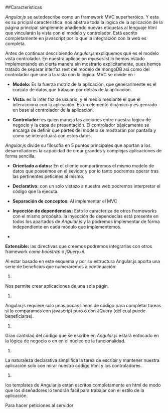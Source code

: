 ##Características

*Angular.js* se autodescribe como un framework MVC superheróico. Y esta es su pricipal característica. nos abstrae toda la lógica de la aplicación de la página principal simplemnte añadiendo nuevas etiquetas al lenguaje html que vincularán la vista con el modelo y controlador. Está escrito completamente en javascript por lo que la integración con la web es completa.

Antes de continuar describiendo *Angular.js* expliquemos qué es el modelo vista controlador. En nuestra aplicación *myuserlist* lo hemos estado implementando en cierta manera sin mostrarlo explicitamente, pues hemos tratado de separar interfaz rest del modelo de mongoDB así como del controlador que une a la vista con la lógica. MVC se divide en :

* **Modelo:** Es la fuerza motriz de la aplicación, que generarlmente es el conjuto de datos que trabajan por detrás de la aplicacion. 

* **Vista:** es la inter faz de usuario, y el medio mediante el que él interacciona con la aplicación. Es un elemento dinámico y es genrado en base al controlador de la aplicación.

* **Controlador:** es quien maneja las acciones entre nuestra logica de negocio y la capa de presentación. El controlador básicamente se encarga de definir que partes del modelo se mostrarán por pantalla y como se interactuará con estos datos.

*Angular.js* divide su filosofia en 5 puntos principales que aportan a los desarrolladores la capacidad de crear grandes y complejas aplicaciones de forma sencilla.

*   **Orientado a datos:** En el cliente compartiremos el mismo modelo de datos que poseemos en el sevidor y por lo tanto podremos operar tras las pertinentes peticines al mismo.

* **Declarativo:** con un solo vistazo a nuestra web podremos interpretar el código que la ejecuta.

* **Separación de conceptos:** Al implementar el MVC

* **Inyección de dependencias:** Esto lo caracteriza de otros frameworks con el mismo propósito.  la inyección de dependecias  está presente en todos los apartados de *Angular.js* y la podremos implementar de forma independiente en cada módulo que implementemos.
* 
**Extensible:** las directivas que creemos podremos integrarlas con otros framework *como boostrap* o *jQuery.ui*.


Al estar basado en este esquema y por su estructura Angular.js aporta una serie de beneficios que numeraremos a continuación:

1. 
Nos permite crear aplicaciones de una sola págin.

1. 
Angular.js requiere solo unas pocas líneas de código para completar tareas si lo comparamos con javascript puro o con JQuery (del cual puede beneficiarse).

1. 
Gran cantidad del código que se escribe en *Angular.js* estará enfocado en la lógica de negocio o en en el núcleo de la funcionalidad.

1. 
La naturaleza declarativa simplifica la tarea de escribir y mantener nuestra aplicación solo con mirar nuestro código html y los controladores.

1. 
los templates de Angular.js están escritos completamente en html de modo que los diseñadores lo tendrán facil para trabajar con el estilo de la aplicación.

Para hacer peticiones al servidor 

